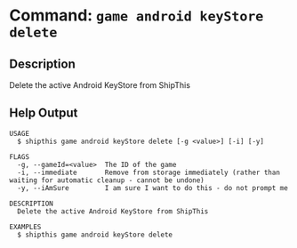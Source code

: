 # Command: `game android keyStore delete`

## Description

Delete the active Android KeyStore from ShipThis

## Help Output

```help
USAGE
  $ shipthis game android keyStore delete [-g <value>] [-i] [-y]

FLAGS
  -g, --gameId=<value>  The ID of the game
  -i, --immediate       Remove from storage immediately (rather than waiting for automatic cleanup - cannot be undone)
  -y, --iAmSure         I am sure I want to do this - do not prompt me

DESCRIPTION
  Delete the active Android KeyStore from ShipThis

EXAMPLES
  $ shipthis game android keyStore delete
```